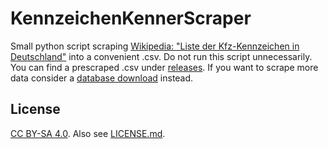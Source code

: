 # KennzeichenKennerScraper
Small python script scraping [Wikipedia: "Liste der Kfz-Kennzeichen in Deutschland"](https://de.wikipedia.org/wiki/Liste_der_Kfz-Kennzeichen_in_Deutschland) into a convenient .csv.
Do not run this script unnecessarily. You can find a prescraped .csv under [releases](https://github.com/GutDan/KennzeichenKennerScraper/releases).
If you want to scrape more data consider a [database download](https://en.wikipedia.org/wiki/Wikipedia:Database_download) instead. 

## License
[CC BY-SA 4.0](https://creativecommons.org/licenses/by-sa/4.0/legalcode). Also see [LICENSE.md](https://github.com/GutDan/KennzeichenKennerScraper/blob/main/LICENSE.md).

